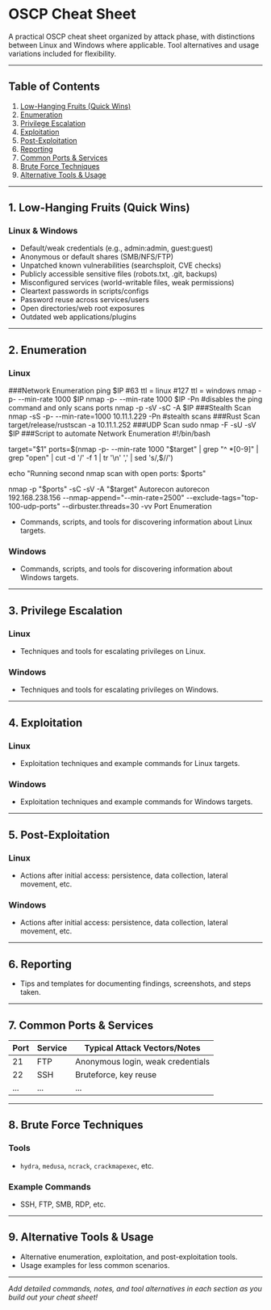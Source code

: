 # OSCP Cheat Sheet

A practical OSCP cheat sheet organized by attack phase, with distinctions between Linux and Windows where applicable. Tool alternatives and usage variations included for flexibility.

---

## Table of Contents
1. [Low-Hanging Fruits (Quick Wins)](#low-hanging-fruits-quick-wins)
2. [Enumeration](#enumeration)
3. [Privilege Escalation](#privilege-escalation)
4. [Exploitation](#exploitation)
5. [Post-Exploitation](#post-exploitation)
6. [Reporting](#reporting)
7. [Common Ports & Services](#common-ports--services)
8. [Brute Force Techniques](#brute-force-techniques)
9. [Alternative Tools & Usage](#alternative-tools--usage)

---

## 1. Low-Hanging Fruits (Quick Wins)

### Linux & Windows

- Default/weak credentials (e.g., admin:admin, guest:guest)
- Anonymous or default shares (SMB/NFS/FTP)
- Unpatched known vulnerabilities (searchsploit, CVE checks)
- Publicly accessible sensitive files (robots.txt, .git, backups)
- Misconfigured services (world-writable files, weak permissions)
- Cleartext passwords in scripts/configs
- Password reuse across services/users
- Open directories/web root exposures
- Outdated web applications/plugins

---

## 2. Enumeration

### Linux


###Network Enumeration
ping $IP #63 ttl = linux #127 ttl = windows
nmap -p- --min-rate 1000 $IP
nmap -p- --min-rate 1000 $IP -Pn #disables the ping command and only scans ports
nmap -p <ports> -sV -sC -A $IP
###Stealth Scan
nmap -sS -p- --min-rate=1000 10.11.1.229 -Pn #stealth scans
###Rust Scan
target/release/rustscan -a 10.11.1.252
###UDP Scan
sudo nmap -F -sU -sV $IP
###Script to automate Network Enumeration
#!/bin/bash

target="$1"
ports=$(nmap -p- --min-rate 1000 "$target" | grep "^ *[0-9]" | grep "open" | cut -d '/' -f 1 | tr '\n' ',' | sed 's/,$//')

echo "Running second nmap scan with open ports: $ports"

nmap -p "$ports" -sC -sV -A "$target"
Autorecon
autorecon 192.168.238.156 --nmap-append="--min-rate=2500" --exclude-tags="top-100-udp-ports" --dirbuster.threads=30 -vv
Port Enumeration


- Commands, scripts, and tools for discovering information about Linux targets.

### Windows

- Commands, scripts, and tools for discovering information about Windows targets.

---

## 3. Privilege Escalation

### Linux

- Techniques and tools for escalating privileges on Linux.

### Windows

- Techniques and tools for escalating privileges on Windows.

---

## 4. Exploitation

### Linux

- Exploitation techniques and example commands for Linux targets.

### Windows

- Exploitation techniques and example commands for Windows targets.

---

## 5. Post-Exploitation

### Linux

- Actions after initial access: persistence, data collection, lateral movement, etc.

### Windows

- Actions after initial access: persistence, data collection, lateral movement, etc.

---

## 6. Reporting

- Tips and templates for documenting findings, screenshots, and steps taken.

---

## 7. Common Ports & Services

| Port | Service      | Typical Attack Vectors/Notes        |
|------|--------------|-------------------------------------|
| 21   | FTP          | Anonymous login, weak credentials   |
| 22   | SSH          | Bruteforce, key reuse               |
| ...  | ...          | ...                                 |

---

## 8. Brute Force Techniques

### Tools

- `hydra`, `medusa`, `ncrack`, `crackmapexec`, etc.

### Example Commands

- SSH, FTP, SMB, RDP, etc.

---

## 9. Alternative Tools & Usage

- Alternative enumeration, exploitation, and post-exploitation tools.
- Usage examples for less common scenarios.

---

*Add detailed commands, notes, and tool alternatives in each section as you build out your cheat sheet!*

